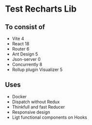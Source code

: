 # Test Recharts Lib

## To consist of

* Vite 4
* React 18
* Router 6
* Ant Design 5
* Json-server 0
* Concurrently 8
* Rollup plugin Visualizer 5

## Uses

* Docker
* Dispatch without Redux
* Thinkfull and fast Reducer
* Responsive design
* Ligt functional components on Hooks
